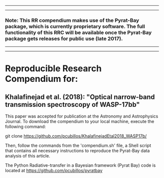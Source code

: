 ***
***
### Note: This RR compendium makes use of the Pyrat-Bay package, which is currently proprietary software. The full functionality of this RRC will be available once the Pyrat-Bay package gets releases for public use (late 2017).  
***
***

# Reproducible Research Compendium for:

## Khalafinejad et al. (2018): "Optical narrow-band transmission spectroscopy of WASP-17bb"


This paper was accepted for publication at the Astronomy and Astrophysics Journal. To download the compendium to your local machine, execute the following command:

git clone https://github.com/pcubillos/KhalafinejadEtal2018_WASP17b/

Then, follow the commands from the 'compendium.sh' file, a Shell script that contains all necessary instructions to reproduce the Pyrat-Bay data analysis of this article.

The Python Radiative-transfer in a Bayesian framework (Pyrat Bay) code is located at https://github.com/pcubillos/pyratbay
